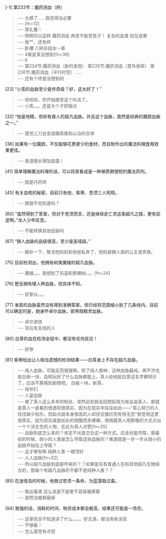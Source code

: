 
[-1] 第233节：魔药测血（终）
>--- 太细了……我觉得没必要<br>
>--- [fn=12]<br>
>--- 厚礼蟹！<br>
>--- 明明可以这样
魔药测血
再苦不能苦孩子！
复杂的血谱
初见成果<br>
>--- 我艹，还有终<br>
>--- 卧槽 八转杀招水一章<br>
>--- 4章是真没想到[fn=39]<br>
>--- 6<br>
>--- 第234节:魔药测血（新的发现）
第235节:魔药测血（意外收获）
第236节:魔药测血（平行时空）
.....<br>
>--- 还有个终是没想到的<br>

[23] “小乖的血脉至少是传奇级？好，这太好了！”
>--- 哈哈哈，你开始接受这个叫法了。<br>
>--- 小乖。。。还是大个子舒服点<br>

[32] “他是地精，但却有兽人的超凡血脉。并且这个血脉，竟然是经典的魔厨血脉之一。”
>--- 感觉三刀会变成像索隆和山治的合体<br>

[36] 如果有一位魔厨，不仅能够花费更少的食材，而且制作出的魔法料理食用效果更佳。
>--- 食道擅长增加底蕴！<br>

[41] 简单理解魔法料理的话，可以将其看成是一种保质期很短的魔法药剂。
>--- 就是丹药师<br>

[45] 有关血核的秘密，目前只有他、紫蒂、苍须三人知晓。
>--- 狮旗不也知道吗？<br>

[60] “虽然得到了答案，但对于苍须而言，还是继续走亡灵这条超凡之路，更有前途啊。”龙人少年叹息。
>--- 不能转换其他血脉吗<br>

[67] “狮人血脉的品级很高，至少是圣域级。”
>--- 脑补一下，鬃戈他妈妈和他爸私奔了，他妈是狮人族的公主或贵族。<br>

[75] 目前检测出，他拥有树类魔植的超凡血脉。
>--- 魔植。。。我想到了风遥和那棵树。。。[fn=24]<br>

[76] 肥舌拥有矮人种血脉，但具体不知。
>--- 好家伙。。。<br>

[77] 雀扇的血脉虽然没有得到准确答案，但已经将范围缩小到了几条线内。目前可以确定的是，她身怀卓尔血脉，即黑暗精灵血脉。
>--- 卓尔游侠<br>
>--- 背后有支线的人<br>

[80] 白芽的血在检测全程中，都没有任何反应！
>--- 好惨<br>

[81] 紫蒂给出让人相当遗憾的检测结果——白芽身上不存在超凡血脉。
>--- 纯人血脉，可能反而很强啊。除了纯人族神，这种血脉最纯，再不济也是白板一块，血核玩好了什么血脉都能上。真人给他起白芽这名字都明示了，应该不算猜到剧情吧。
白板一块，新芽。<br>
>--- 纯爷们<br>
>--- 人皇血脉<br>
>--- 做了真人这么多年的粉丝，突然此刻我会回想起我为啥会追真人，那就是真人一直看的很透彻很真实，因为在现实中往往如此——“真心努力的人往往缺少伯乐，而起点就本身很高的人却往往摆烂而有恃无恐”我觉得这里很真实，因为现实就是如此的残酷而赤裸裸，很佩服真人用群像的方式点出一个个活生生的人物，在此为真人点赞[fn=35]<br>
>--- 血脉到底怎么来的？肯定不光是交合这一种方式。应该也能夺取，那最初的时候，弱小的人类是怎么夺取这些血脉的？难道就是一步一步从弱小的血脉开始往上夺取？<br>
>--- 这才稀有啊 纯种人类 一眼顶针<br>
>--- 人人血脉[fn=32]<br>
>--- 所以超凡血脉到底是咋来的？？如果是先有普通人在和其他超凡生物结合的，那每个有超凡血脉的不都不是纯种人族？？<br>

[85] 在迷怪岛的时候，他救过苍须一条命，为蓝藻吸过毒。
>--- 吸出毒液  这么说是不是更不容易被屏蔽<br>
>--- 居然没被屏蔽掉<br>

[94] 勉强的话，消耗的时间、物资成本都会极高，结果还可能是一场空。
>--- 这章完全不知道讲了什么，。。。好无语，都没有新消息<br>
>--- 不够看！<br>
>--- 怎么感觉有点短<br>
